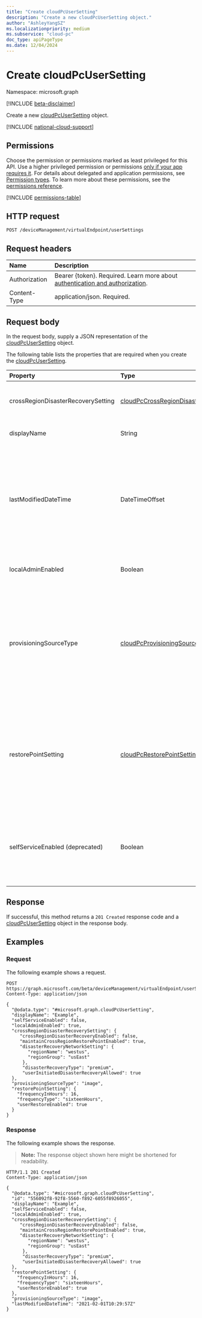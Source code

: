 ```yaml
---
title: "Create cloudPcUserSetting"
description: "Create a new cloudPcUserSetting object."
author: "AshleyYangSZ"
ms.localizationpriority: medium
ms.subservice: "cloud-pc"
doc_type: apiPageType
ms.date: 12/04/2024
---
```


# Create cloudPcUserSetting

Namespace: microsoft.graph

[!INCLUDE [beta-disclaimer](../../includes/beta-disclaimer.md)]

Create a new [cloudPcUserSetting](../resources/cloudpcusersetting.md) object.

[!INCLUDE [national-cloud-support](../../includes/global-us.md)]

## Permissions

Choose the permission or permissions marked as least privileged for this API. Use a higher privileged permission or permissions [only if your app requires it](/graph/permissions-overview#best-practices-for-using-microsoft-graph-permissions). For details about delegated and application permissions, see [Permission types](/graph/permissions-overview#permission-types). To learn more about these permissions, see the [permissions reference](/graph/permissions-reference).

<!-- { "blockType": "permissions", "name": "virtualendpoint_post_usersettings" } -->
[!INCLUDE [permissions-table](../includes/permissions/virtualendpoint-post-usersettings-permissions.md)]

## HTTP request

<!-- {
  "blockType": "ignored"
}
-->

``` http
POST /deviceManagement/virtualEndpoint/userSettings
```

## Request headers

| Name          | Description                |
| :------------ | :------------------------  |
|Authorization|Bearer {token}. Required. Learn more about [authentication and authorization](/graph/auth/auth-concepts).|
| Content-Type  | application/json. Required.|

## Request body

In the request body, supply a JSON representation of the [cloudPcUserSetting](../resources/cloudpcusersetting.md) object.

The following table lists the properties that are required when you create the [cloudPcUserSetting](../resources/cloudpcusersetting.md).

|Property|Type|Description|
|:---|:---|:---|
|crossRegionDisasterRecoverySetting |[cloudPcCrossRegionDisasterRecoverySetting](../resources/cloudpccrossregiondisasterrecoverysetting.md)|Indicates cross-region disaster recovery settings for the user's Cloud PC.|
|displayName|String|The setting name as it appears in the UI. |
|lastModifiedDateTime|DateTimeOffset|The last date and time the setting was modified. The timestamp type represents the date and time information using ISO 8601 format and is always in UTC. For example, midnight UTC on Jan 1, 2014 is `2014-01-01T00:00:00Z`. |
|localAdminEnabled|Boolean|To turn on the local admin option, change this setting to `true`.  |
|provisioningSourceType|[cloudPcProvisioningSourceType](../resources/cloudpcusersetting.md#cloudpcprovisioningsourcetype-values)|Indicates the provisioning source of the Cloud PC prepared for an end user. Possible values are: `image`, `snapshot`, `unknownFutureValue`. The default value is `image`. If this property isn't set or set to `null`, its functionality is the same as setting it to `image`.|
|restorePointSetting|[cloudPcRestorePointSetting](../resources/cloudpcrestorepointsetting.md)|Defines how frequently a restore point is created (that is, a snapshot is taken) for users' provisioned Cloud PCs (default is 12 hours), and whether the user is allowed to restore their own Cloud PCs to a backup made at a specific point in time.|
|selfServiceEnabled (deprecated)|Boolean|To turn on the self service option, change this setting to `true`. The **selfServiceEnabled** property is deprecated and stopped returning data on December 1, 2023.|

## Response

If successful, this method returns a `201 Created` response code and a [cloudPcUserSetting](../resources/cloudpcusersetting.md) object in the response body.

## Examples

### Request

The following example shows a request.

<!-- {
  "blockType": "request",
  "name": "create_cloudpcusersetting_from_"
}
-->
``` http
POST https://graph.microsoft.com/beta/deviceManagement/virtualEndpoint/userSettings
Content-Type: application/json

{
  "@odata.type": "#microsoft.graph.cloudPcUserSetting",
  "displayName": "Example",
  "selfServiceEnabled": false,
  "localAdminEnabled": true,
  "crossRegionDisasterRecoverySetting": {
     "crossRegionDisasterRecoveryEnabled": false,
     "maintainCrossRegionRestorePointEnabled": true,
     "disasterRecoveryNetworkSetting": {
        "regionName": "westus",
        "regionGroup": "usEast"
      },
      "disasterRecoveryType": "premium",
      "userInitiatedDisasterRecoveryAllowed": true
  },
  "provisioningSourceType": "image",
  "restorePointSetting": {
    "frequencyInHours": 16,
    "frequencyType": "sixteenHours",
    "userRestoreEnabled": true
  }
}
```

### Response
The following example shows the response.
>**Note:** The response object shown here might be shortened for readability.
<!-- {
  "blockType": "response",
  "truncated": true,
  "@odata.type": "microsoft.graph.cloudPcUserSetting"
}
-->
``` http
HTTP/1.1 201 Created
Content-Type: application/json

{
  "@odata.type": "#microsoft.graph.cloudPcUserSetting",
  "id": "556092f8-92f8-5560-f892-6055f8926055",
  "displayName": "Example",
  "selfServiceEnabled": false,
  "localAdminEnabled": true,
  "crossRegionDisasterRecoverySetting": {
     "crossRegionDisasterRecoveryEnabled": false,
     "maintainCrossRegionRestorePointEnabled": true,
     "disasterRecoveryNetworkSetting": {
        "regionName": "westus",
        "regionGroup": "usEast"
      },
      "disasterRecoveryType": "premium",
      "userInitiatedDisasterRecoveryAllowed": true
  },
  "restorePointSetting": {
    "frequencyInHours": 16,
    "frequencyType": "sixteenHours",
    "userRestoreEnabled": true
  },
  "provisioningSourceType": "image",
  "lastModifiedDateTime": "2021-02-01T10:29:57Z"  
}
```
